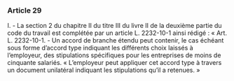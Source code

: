 ### Article 29
I. - La section 2 du chapitre II du titre III du livre II de la deuxième partie du code du
travail est complétée par un article L. 2232-10-1 ainsi rédigé :
« Art. L. 2232-10-1. - Un accord de branche étendu peut contenir, le cas échéant sous
forme d’accord type indiquant les différents choix laissés à l’employeur, des stipulations
spécifiques pour les entreprises de moins de cinquante salariés.
« L’employeur peut appliquer cet accord type à travers un document unilatéral indiquant
les stipulations qu’il a retenues. »
